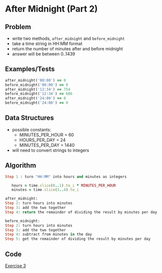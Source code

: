# After Midnight (Part 2)

## Problem

- write two methods, `after_midnight` and `before_midnight`
- take a time string in HH:MM format
- return the number of minutes after and before midnight
- answer will be between 0..1439

## Examples/Tests

```ruby
after_midnight('00:00') == 0
before_midnight('00:00') == 0
after_midnight('12:34') == 754
before_midnight('12:34') == 686
after_midnight('24:00') == 0
before_midnight('24:00') == 0
```

## Data Structures

- possible constants: 
   - MINUTES_PER_HOUR = 60
   - HOURS_PER_DAY = 24
   - MINUTES_PER_DAY = 1440
- will need to convert strings to integers

## Algorithm

```ruby
Step 1 : turn "HH:MM" into hours and minutes as integers

   hours = time.slice(0..1).to_i * MINUTES_PER_HOUR
   minutes = time.slice(3..4).to_i

after_midnight:
Step 2: turn hours into minutes
Step 3: add the two together
Step 4: return the remainder of dividing the result by minutes per day

before_midnight:
Step 2: turn hours into minutes
Step 3: add the two together
Step 4: subtract from minutes in the day
Step 5: get the remainder of dividing the result by minutes per day

```

## Code

[Exercise 3](/exercise_3.rb)